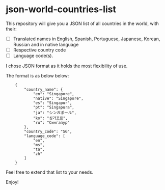 # json-world-countries-list
This repository will give you a JSON list of all countries in the world, with their:
- [ ] Translated names in English, Spanish, Portuguese, Japanese, Korean, Russian  and in native language 
- [ ] Respective country code
- [ ] Language code(s).

I chose JSON format as it holds the most flexibility of use.

The format is as below below:
```
    {
        "country_name": {
            "en": "Singapore",
            "native": "Singapore",
            "es": "Singapur",
            "pt": "Singapura",
            "ja": "シンガポール",
            "ko": "싱가포르",
            "ru": "Сингапур"
        },
        "country_code": "SG",
        "language_code": [
            "en",
            "ms",
            "ta",
            "zh"
        ]
    }
```

Feel free to extend that list to your needs.

Enjoy!
